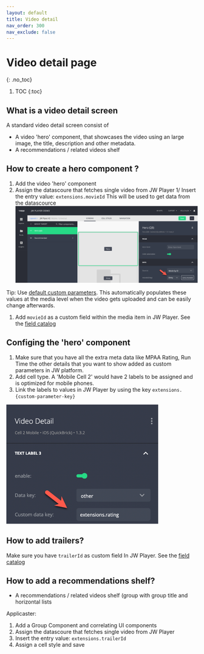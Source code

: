 ```yaml
---
layout: default
title: Video detail
nav_order: 300
nav_exclude: false
---
```


# Video detail page
{: .no_toc}

1. TOC
{:toc}

## What is a video detail screen
A standard video detail screen consist of
- A video 'hero' component, that showcases the video using an large image, the title, description and other metadata. 
- A recommendations / related videos shelf

<!-- image here -->

## How to create a hero component ?
1. Add the video 'hero' component
1. Assign the datascoure that fetches single video from JW Player
1/ Insert the entry value: `extensions.movieId` This will be used to get data from the datascource <img src="./img/video-detail-in-studio.png" width="768">

Tip: Use [default custom parameters](https://support.jwplayer.com/articles/manage-default-custom-parameters). This automatically populates these values at the media level when the video gets uploaded and can be easily change afterwards. 

1. Add `movieId` as a custom field within the media item in JW Player. See the [field catalog](https://marcovandeveen.github.io/jwp-applicaster-docs/reference/field-catalog.html)

## Configing the 'hero' component 
1. Make sure that you have all the extra meta data like MPAA Rating, Run Time the other details that you want to show added as custom parameters in JW platform.
1. Add cell type. A 'Mobile Cell 2' would have 2 labels to be assigned and is optimized for mobile phones. 
1. Link the labels to values in JW Player by using the key `extensions.{custom-parameter-key}` 
<img src="./img/cell-field-mapping.png" width="400">

## How to add trailers?
Make sure you have `trailerId` as custom field In JW Player. See the [field catalog](https://marcovandeveen.github.io/jwp-applicaster-docs/reference/field-catalog.html)

## How to add a recommendations shelf?
- A recommendations / related videos shelf (group with group title and horizontal lists


 
Applicaster:
1. Add a Group Component and correlating UI components
1. Assign the datascoure that fetches single video from JW Player
1. Insert the entry value: `extensions.trailerId`
1. Assign a cell style and save
